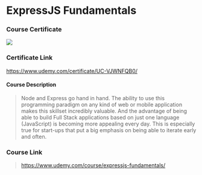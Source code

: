 # ExpressJS Fundamentals

### Course Certificate
![](https://udemy-certificate.s3.amazonaws.com/image/UC-VJWNFQB0.jpg?l=null)

### Certificate Link
https://www.udemy.com/certificate/UC-VJWNFQB0/

#### Course Description
> Node and Express go hand in hand. The ability to use this programming paradigm on any kind of web or mobile application makes this skillset incredibly valuable.
> And the advantage of being able to build Full Stack applications based on just one language (JavaScript) is becoming more appealing every day. This is especially true for start-ups that put a big emphasis on being able to iterate early and often.

### Course Link
> https://www.udemy.com/course/expressjs-fundamentals/
